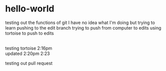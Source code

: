 # hello-world
testing out the functions of git
I have no idea what I'm doing but trying to learn
pushing to the edit branch
trying to push from computer to edits
using tortoise to push to edits

<br/>
testing tortoise 2:16pm
<br/>
updated 2:20pm
2:23

testing out pull request